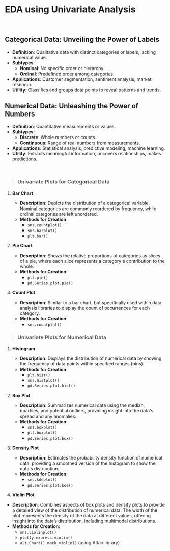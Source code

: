 #  EDA using Univariate Analysis
<br>

##  Categorical Data: Unveiling the Power of Labels

-   **Definition**: Qualitative data with distinct categories or labels, lacking numerical value.
-   **Subtypes**:
    -   **Nominal**: No specific order or hierarchy.
    -   **Ordinal**: Predefined order among categories.
-   **Applications**: Customer segmentation, sentiment analysis, market research.
-   **Utility**: Classifies and groups data points to reveal patterns and trends.

## Numerical Data: Unleashing the Power of Numbers

-   **Definition**: Quantitative measurements or values.
-   **Subtypes**:
    -   **Discrete**: Whole numbers or counts.
    -   **Continuous**: Range of real numbers from measurements.
-   **Applications**: Statistical analysis, predictive modeling, machine learning.
-   **Utility**: Extracts meaningful information, uncovers relationships, makes predictions.

<br>



> ### Univariate Plots for Categorical Data

1.  **Bar Chart**
    -   **Description**: Depicts the distribution of a categorical variable. Nominal categories are commonly reordered by frequency, while ordinal categories are left unordered.
    -   **Methods for Creation**:
        -   `sns.countplot()`
        -   `sns.barplot()`
        -   `plt.bar()`
3.  **Pie Chart**
    
    -   **Description**: Shows the relative proportions of categories as slices of a pie, where each slice represents a category's contribution to the whole.
    -   **Methods for Creation**:
        -   `plt.pie()`
        -   `pd.Series.plot.pie()`
4.  **Count Plot**
    
    -   **Description**: Similar to a bar chart, but specifically used within data analysis libraries to display the count of occurrences for each category.
    -   **Methods for Creation**:
        -   `sns.countplot()`

> ### Univariate Plots for Numerical Data

1.  **Histogram**
    
    -   **Description**: Displays the distribution of numerical data by showing the frequency of data points within specified ranges (bins).
    -   **Methods for Creation**:
        -   `plt.hist()`
        -   `sns.histplot()`
        -   `pd.Series.plot.hist()`
2.  **Box Plot**
    
    -   **Description**: Summarizes numerical data using the median, quartiles, and potential outliers, providing insight into the data's spread and any anomalies.
    -   **Methods for Creation**:
        -   `sns.boxplot()`
        -   `plt.boxplot()`
        -   `pd.Series.plot.box()`
3.  **Density Plot**
    
    -   **Description**: Estimates the probability density function of numerical data, providing a smoothed version of the histogram to show the data's distribution.
    -   **Methods for Creation**:
        -   `sns.kdeplot()`
        -   `pd.Series.plot.kde()`

4.  **Violin Plot**

-   **Description**: Combines aspects of box plots and density plots to provide a detailed view of the distribution of numerical data. The width of the plot represents the density of the data at different values, offering insight into the data’s distribution, including multimodal distributions.
-   **Methods for Creation**:
    -   `sns.violinplot()`
    -   `plotly.express.violin()`
    -   `alt.Chart().mark_violin()` (using Altair library)
